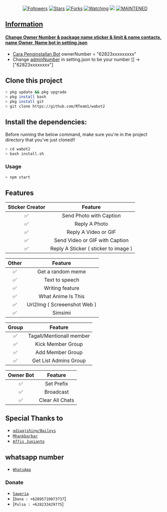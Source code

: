 
<p align="center">
<a href="https://github.com/RTeam1/followers"><img title="Followers" src="https://img.shields.io/github/followers/RTeam1?color=blue&style=flat-square"></a>
<a href="https://github.com/RTeam1/wabot2/stargazers/"><img title="Stars" src="https://img.shields.io/github/stars/RTeam1/wabot2?color=red&style=flat-square"></a>
<a href="https://github.com/RTeam1/wabot2/network/members"><img title="Forks" src="http://img.shields.io/github/forks/RTeam1/wabot2?color=red&style=flat-square"></a>
<a href="https://github.com/RTeam1/wabot2/watchers"><img title="Watching" src="https://img.shields.io/github/watchers/RTeam1/wabot2?label=Watchers&color=blue&style=flat-square"></a>
<a href="https://hits.seeyoufarm.com"><img src="https://hits.seeyoufarm.com/api/count/incr/badge.svg?url=https%3A%2F%2Fgithub.com%2Faffisjunianto%2Fbotwasapv6&count_bg=%2379C83D&title_bg=%23555555&icon=&icon_color=%23E7E7E7&title=Support&edge_flat=false"/></a>
<a href="#"><img title="MAINTENED" src="https://img.shields.io/badge/MAINTENED-YES-blue.svg"</a>
</p>


## Information

#### Change Owner Number & package name sticker & limit & name contacts, name Owner, Name bot in setting.json
- [Cara Penginstallan Bot](https://youtu.be/)
ownerNumber = "62823xxxxxxxxx"
- Change [adminNumber](https://github.com/RTeam1/wabot2/blob/main/Owner/setting.json#L1) in setting.json to be your number
[] -> ["62823xxxxxxxx"]


## Clone this project

```bash
> pkg update && pkg upgrade
> pkg install bash
> pkg install git
> git clone https://github.com/RTeam1/wabot2
```

## Install the dependencies:
Before running the below command, make sure you're in the project directory that
you've just cloned!!

```bash
> cd wabot2
> bash install.sh
```

### Usage
```bash
> npm start
```

## Features

| Sticker Creator |                Feature           |
| :-----------: | :--------------------------------: |
|       ✅       | Send Photo with Caption          |
|       ✅       | Reply A Photo                    |
|       ✅       | Reply A Video or GIF             |
|       ✅       | Send Video or GIF with Caption   |
|       ✅       | Reply A Sticker ( sticker to image ) |

| Other  |                     Feature                     |
| :------------: | :---------------------------------------------: |
|       ✅        |   Get a random meme             |
|       ✅        |   Text to speech                |
|       ✅        |   Writing feature 				|
|       ✅        |   What Anime Is This 			|
|       ✅        |   Url2Img ( Screeenshot Web )   |
|       ✅        |   Simsimi		                |

| Group  |                     Feature               |
| :-----------: | :--------------------------------: |
|       ✅        |   Tagall/Mentionall member       |
|       ✅        |   Kick Member Group	             |
|       ✅        |   Add Member Group	             |
|       ✅        |   Get List Admins Group          |

| Owner Bot  |                     Feature           |
| :-----------: | :--------------------------------: |
|       ✅        |   Set Prefix                     |
|       ✅        |   Broadcast                      |
|       ✅        |   Clear All Chats                |

## Special Thanks to
* [`adiwajshing/Baileys`](https://github.com/adiwajshing/Baileys)
* [`Mhankbarbar`](https://github.com/MhankBarBar)
* [`Affis Junianto`](https://github.com/affisjunianto)


## whatsapp number
* [`WhatsApp`](wa.me/6289677763976)
### Donate
* [`Saweria`](https://saweria.co/rey404)
* [`Dana : +62895710073737`]
* [`Pulsa : +628233429775`]
